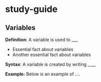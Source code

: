# study-guide

## Variables

**Definition**: A variable is used to ___
* Essential fact about variables
* Another essential fact about variables

**Syntax**: A variable is created by writing ____

**Example:** Below is an example of ....
